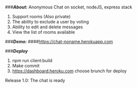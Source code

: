###***About:***
Anonymous Сhat on socket, nodeJS, express stack
1) Support rooms (Also private)
2) The ability to exclude a user by voting
3) Ability to edit and delete messages
4) View the list of rooms available

###***Demo:***
####https://chat-noname.herokuapp.com

###***Deploy***
1) npm run client:build
2) Make commit
3) https://dashboard.heroku.com choose brunch for deploy

Release 1.0: The chat is ready
